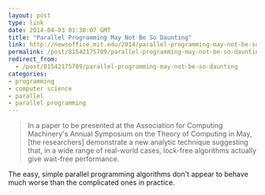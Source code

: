 ```yaml
---
layout: post
type: link
date: 2014-04-03 01:30:07 GMT
title: "Parallel Programming May Not Be So Daunting"
link: http://newsoffice.mit.edu/2014/parallel-programming-may-not-be-so-daunting
permalink: /post/81542175789/parallel-programming-may-not-be-so-daunting
redirect_from: 
  - /post/81542175789/parallel-programming-may-not-be-so-daunting
categories:
- programming
- computer science
- parallel
- parallel programming
---
```

<blockquote>In a paper to be presented at the Association for Computing Machinery's Annual Symposium on the Theory of Computing in May, [the researchers] demonstrate a new analytic technique suggesting that, in a wide range of real-world cases, lock-free algorithms actually give wait-free performance.</blockquote>
<p>The easy, simple parallel programming algorithms don't appear to behave much worse than the complicated ones in practice.</p>